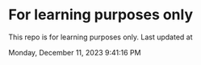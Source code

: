 # For learning purposes only
This repo is for learning purposes only.
Last updated at

Monday, December 11, 2023 9:41:16 PM

